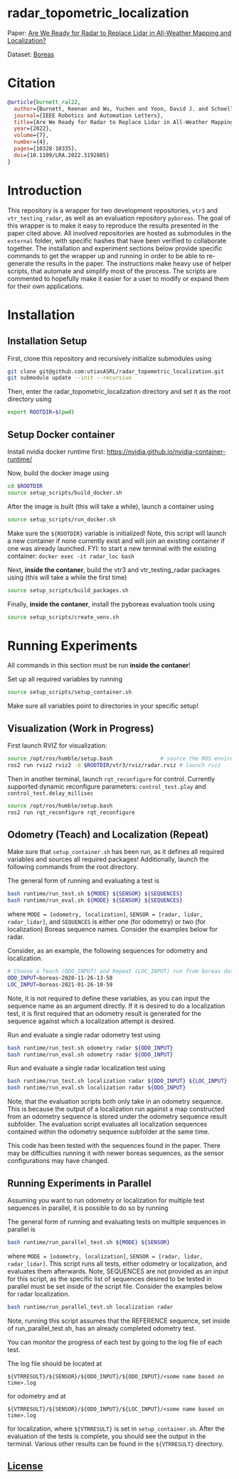 # radar_topometric_localization

Paper: [Are We Ready for Radar to Replace Lidar in All-Weather Mapping and Localization?](https://ieeexplore.ieee.org/abstract/document/9835037)

Dataset: [Boreas](https://www.boreas.utias.utoronto.ca/#/)

# Citation

```bibtex
@article{burnett_ral22,
  author={Burnett, Keenan and Wu, Yuchen and Yoon, David J. and Schoellig, Angela P. and Barfoot, Timothy D.},
  journal={IEEE Robotics and Automation Letters},
  title={Are We Ready for Radar to Replace Lidar in All-Weather Mapping and Localization?},
  year={2022},
  volume={7},
  number={4},
  pages={10328-10335},
  doi={10.1109/LRA.2022.3192885}
}
```

# Introduction
This repository is a wrapper for two development repositories, `vtr3` and `vtr_testing_radar`, as well as an evaluation repository `pyboreas`. The goal of this wrapper is to make it easy to reproduce the results presented in the paper cited above. All involved repositories are hosted as submodules in the `external` folder, with specific hashes that have been verified to collaborate together. The installation and experiment sections below provide specific commands to get the wrapper up and running in order to be able to re-generate the results in the paper. The instructions make heavy use of helper scripts, that automate and simplify most of the process. The scripts are commented to hopefully make it easier for a user to modify or expand them for their own applications.

# Installation

## Installation Setup
First, clone this repository and recursively initialize submodules using

```Bash 
git clone git@github.com:utiasASRL/radar_topometric_localization.git
git submodule update --init --recursive
```

Then, enter the radar_topometric_localization directory and set it as the root directory using
```Bash
export ROOTDIR=$(pwd)
```

## Setup Docker container
Install nvidia docker runtime first: https://nvidia.github.io/nvidia-container-runtime/

Now, build the docker image using
```Bash
cd $ROOTDIR
source setup_scripts/build_docker.sh
```

After the image is built (this will take a while), launch a container using
```Bash
source setup_scripts/run_docker.sh
```
Make sure the `${ROOTDIR}` variable is initialized! Note, this script will launch a new container if none currently exist and will join an existing container if one was already launched. FYI: to start a new terminal with the existing container: `docker exec -it radar_loc bash`

Next, **inside the contaner**, build the vtr3 and vtr_testing_radar packages using (this will take a while the first time)
```Bash
source setup_scripts/build_packages.sh
```

Finally, **inside the contaner**, install the pyboreas evaluation tools using
```Bash
source setup_scripts/create_venv.sh
```

# Running Experiments
All commands in this section must be run **inside the contaner**!

Set up all required variables by running
```Bash
source setup_scripts/setup_container.sh
```
Make sure all variables point to directories in your specific setup!

## Visualization (Work in Progress)

First launch RVIZ for visualization:

```Bash
source /opt/ros/humble/setup.bash               # source the ROS environment
ros2 run rviz2 rviz2 -d $ROOTDIR/vtr3/rviz/radar.rviz # launch rviz
```

Then in another terminal, launch `rqt_reconfigure` for control. Currently supported dynamic reconfigure parameters: `control_test.play` and `control_test.delay_millisec`

```Bash
source /opt/ros/humble/setup.bash
ros2 run rqt_reconfigure rqt_reconfigure
```

## Odometry (Teach) and Localization (Repeat)

Make sure that `setup_container.sh` has been run, as it defines all required variables and sources all required packages! Additionally, launch the following commands from the root directory.

The general form of running and evaluating a test is
```Bash
bash runtime/run_test.sh ${MODE} ${SENSOR} ${SEQUENCES}
bash runtime/run_eval.sh ${MODE} ${SENSOR} ${SEQUENCES}
```
where `MODE = [odometry, localization]`, `SENSOR = [radar, lidar, radar_lidar]`, and `SEQUENCES` is either one (for odometry) or two (for localization) Boreas sequence names. Consider the examples below for radar.

Consider, as an example, the following sequences for odometry and localization.
```Bash
# Choose a Teach (ODO_INPUT) and Repeat (LOC_INPUT) run from boreas dataset
ODO_INPUT=boreas-2020-11-26-13-58
LOC_INPUT=boreas-2021-01-26-10-59
```
Note, it is not required to define these variables, as you can input the sequence name as an argument directly. If it is desired to do a localization test, it is first required that an odometry result is generated for the sequence against which a localization attempt is desired.

Run and evaluate a single radar odometry test using
```Bash
bash runtime/run_test.sh odometry radar ${ODO_INPUT}
bash runtime/run_eval.sh odometry radar ${ODO_INPUT}
```

Run and evaluate a single radar localization test using
```Bash
bash runtime/run_test.sh localization radar ${ODO_INPUT} ${LOC_INPUT}
bash runtime/run_eval.sh localization radar ${ODO_INPUT}
```

Note, that the evaluation scripts both only take in an odometry sequence. This is because the output of a localization run against a map constructed from an odometry sequence is stored under the odometry sequence result subfolder. The evaluation script evaluates all localization sequences contained within the odometry sequence subfolder at the same time.

This code has been tested with the sequences found in the paper. There may be difficulties running it with newer boreas sequences, as the sensor configurations may have changed.

## Running Experiments in Parallel

Assuming you want to run odometry or localization for multiple test sequences in parallel, it is possible to do so by running

The general form of running and evaluating tests on multiple sequences in parallel is
```Bash
bash runtime/run_parallel_test.sh ${MODE} ${SENSOR}
```
where `MODE = [odometry, localization]`, `SENSOR = [radar, lidar, radar_lidar]`. This script runs all tests, either odometry or localization, and evaluates them afterwards. Note, SEQUENCES are not provided as an input for this script, as the specific list of sequences desired to be tested in parallel must be set inside of the script file. Consider the examples below for radar localization.

```Bash
bash runtime/run_parallel_test.sh localization radar
```
Note, running this script assumes that the REFERENCE sequence, set inside of run_parallel_test.sh, has an already completed odometry test.

You can monitor the progress of each test by going to the log file of each test.

The log file should be located at

`${VTRRESULT}/${SENSOR}/${ODO_INPUT}/${ODO_INPUT}/<some name based on time>.log`

for odometry and at

`${VTRRESULT}/${SENSOR}/${ODO_INPUT}/${LOC_INPUT}/<some name based on time>.log`

for localization, where `${VTRRESULT}` is set in `setup_container.sh`. After the evaluation of the tests is complete, you should see the output in the terminal. Various other results can be found in the `${VTRRESULT}` directory.

## [License](./LICENSE)
